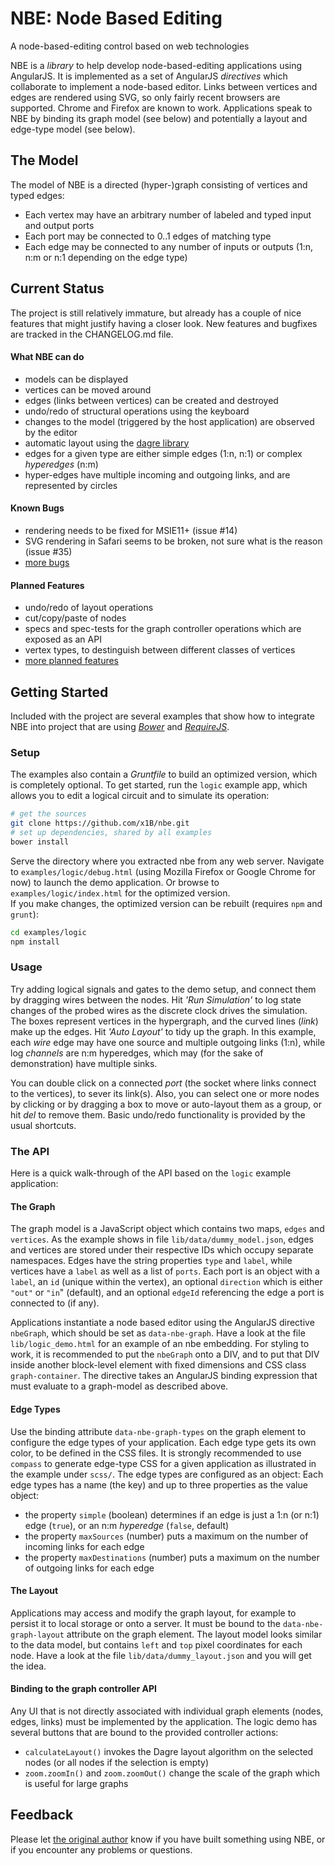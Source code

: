 # NBE: Node Based Editing

A node-based-editing control based on web technologies

NBE is a _library_ to help develop node-based-editing applications using AngularJS.
It is implemented as a set of AngularJS _directives_ which collaborate to implement a node-based editor.
Links between vertices and edges are rendered using SVG, so only fairly recent browsers are supported.
Chrome and Firefox are known to work.
Applications speak to NBE by binding its graph model (see below) and potentially a layout and edge-type model (see below).


## The Model

The model of NBE is a directed (hyper-)graph consisting of vertices and typed edges:

- Each vertex may have an arbitrary number of labeled and typed input and output ports
- Each port may be connected to 0..1 edges of matching type
- Each edge may be connected to any number of inputs or outputs (1:n, n:m or n:1 depending on the edge type)


## Current Status

The project is still relatively immature, but already has a couple of nice features that might justify having a closer look.
New features and bugfixes are tracked in the CHANGELOG.md file.

#### What NBE can do
- models can be displayed
- vertices can be moved around
- edges (links between vertices) can be created and destroyed
- undo/redo of structural operations using the keyboard
- changes to the model (triggered by the host application) are observed by the editor
- automatic layout using the [dagre library](https://github.com/cpettitt/dagre)
- edges for a given type are either simple edges (1:n, n:1) or complex _hyperedges_ (n:m)
- hyper-edges have multiple incoming and outgoing links, and are represented by circles

#### Known Bugs
- rendering needs to be fixed for MSIE11+ (issue #14)
- SVG rendering in Safari seems to be broken, not sure what is the reason (issue #35)
- [more bugs](https://github.com/x1B/nbe/issues?q=is%3Aopen+is%3Aissue+label%3Abug)

#### Planned Features
- undo/redo of layout operations
- cut/copy/paste of nodes
- specs and spec-tests for the graph controller operations which are exposed as an API
- vertex types, to destinguish between different classes of vertices
- [more planned features](https://github.com/x1B/nbe/issues?q=is%3Aopen+is%3Aissue+label%3Aenhancement)


## Getting Started

Included with the project are several examples that show how to integrate NBE into project that are using _[Bower](http://bower.io/)_ and _[RequireJS](http://requirejs.org/)_.  

### Setup

The examples also contain a _Gruntfile_ to build an optimized version, which is completely optional. 
To get started, run the `logic` example app, which allows you to edit a logical circuit and to simulate its operation:

```sh
# get the sources
git clone https://github.com/x1B/nbe.git
# set up dependencies, shared by all examples
bower install
```

Serve the directory where you extracted nbe from any web server.
Navigate to `examples/logic/debug.html` (using Mozilla Firefox or Google Chrome for now) to launch the demo application.
Or browse to `examples/logic/index.html` for the optimized version.    
If you make changes, the optimized version can be rebuilt (requires `npm` and `grunt`):
```sh
cd examples/logic
npm install
```

### Usage

Try adding logical signals and gates to the demo setup, and connect them by dragging wires between the nodes.
Hit _'Run Simulation'_ to log state changes of the probed wires as the discrete clock drives the simulation.
The boxes represent vertices in the hypergraph, and the curved lines (_link_) make up the edges.
Hit _'Auto Layout'_ to tidy up the graph.
In this example, each _wire_ edge may have one source and multiple outgoing links (1:n), while log _channels_ are n:m hyperedges, which may (for the sake of demonstration) have multiple sinks.

You can double click on a connected _port_ (the socket where links connect to the vertices), to sever its link(s).
Also, you can select one or more nodes by clicking or by dragging a box to move or auto-layout them as a group, or hit _del_ to remove them.
Basic undo/redo functionality is provided by the usual shortcuts.

### The API

Here is a quick walk-through of the API based on the `logic` example application:

#### The Graph

The graph model is a JavaScript object which contains two maps, `edges` and `vertices`.
As the example shows in file `lib/data/dummy_model.json`, edges and vertices are stored under their respective IDs which occupy separate namespaces.
Edges have the string properties `type` and `label`, while vertices have a `label` as well as a list of `ports`.
Each port is an object with a `label`, an `id` (unique within the vertex), an optional `direction` which is either `"out"` or `"in`" (default), and an optional `edgeId` referencing the edge a port is connected to (if any). 

Applications instantiate a node based editor using the AngularJS directive `nbeGraph`, which should be set as `data-nbe-graph`.
Have a look at the file `lib/logic_demo.html` for an example of an nbe embedding.
For styling to work, it is recommended to put the `nbeGraph` onto a DIV, and to put that DIV inside another block-level element with fixed dimensions and CSS class `graph-container`.
The directive takes an AngularJS binding expression that must evaluate to a graph-model as described above.

#### Edge Types

Use the binding attribute `data-nbe-graph-types` on the graph element to configure the edge types of your application.
Each edge type gets its own color, to be defined in the CSS files.
It is strongly recommended to use `compass` to generate edge-type CSS for a given application as illustrated in the example under `scss/`.
The edge types are configured as an object: 
Each edge types has a name (the key) and up to three properties as the value object:
 * the property `simple` (boolean) determines if an edge is just a 1:n (or n:1) edge (`true`), or an n:m _hyperedge_ (`false`, default)
 * the property `maxSources` (number) puts a maximum on the number of incoming links for each edge
 * the property `maxDestinations` (number) puts a maximum on the number of outgoing links for each edge

#### The Layout

Applications may access and modify the graph layout, for example to persist it to local storage or onto a server.
It must be bound to the `data-nbe-graph-layout` attribute on the graph element.
The layout model looks similar to the data model, but contains `left` and `top` pixel coordinates for each node.
Have a look at the file `lib/data/dummy_layout.json` and you will get the idea.

#### Binding to the graph controller API

Any UI that is not directly associated with individual graph elements (nodes, edges, links) must be implemented by the application.
The logic demo has several buttons that are bound to the provided controller actions:
 * `calculateLayout()` invokes the Dagre layout algorithm on the selected nodes (or all nodes if the selection is empty)
 * `zoom.zoomIn()` and `zoom.zoomOut()` change the scale of the graph which is useful for large graphs


## Feedback

Please let [the original author](http://x1b.github.com) know if you have built something using NBE, or if you encounter any problems or questions.
